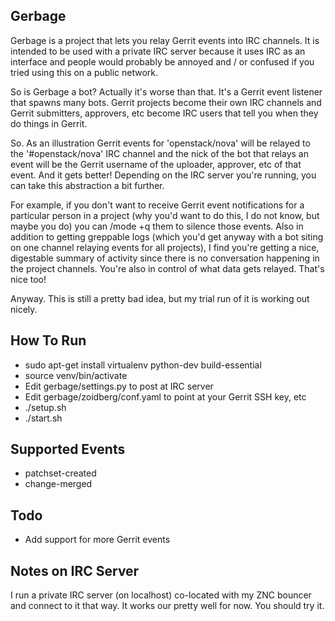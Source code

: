 Gerbage
-------

Gerbage is a project that lets you relay Gerrit events into IRC channels.
It is intended to be used with a private IRC server because it uses IRC as
an interface and people would probably be annoyed and / or confused if you
tried using this on a public network.

So is Gerbage a bot?  Actually it's worse than that.  It's a Gerrit event
listener that spawns many bots.  Gerrit projects become their own IRC
channels and Gerrit submitters, approvers, etc become IRC users that
tell you when they do things in Gerrit.

So.  As an illustration Gerrit events for 'openstack/nova' will be relayed to
the '#openstack/nova' IRC channel and the nick of the bot that relays an event
will be the Gerrit username of the uploader, approver, etc of that event.  And
it gets better!  Depending on the IRC server you're running, you can take this
abstraction a bit further.

For example, if you don't want to receive Gerrit event notifications for a
particular person in a project (why you'd want to do this, I do not know, but
maybe you do) you can /mode +q them to silence those events.  Also in addition
to getting greppable logs (which you'd get anyway with a bot siting on one
channel relaying events for all projects), I find you're getting a nice,
digestable summary of activity since there is no conversation happening
in the project channels.  You're also in control of what data gets relayed.
That's nice too!

Anyway.  This is still a pretty bad idea, but my trial run of it is working
out nicely.

How To Run
----------

 * sudo apt-get install virtualenv python-dev build-essential
 * source venv/bin/activate
 * Edit gerbage/settings.py to post at IRC server
 * Edit gerbage/zoidberg/conf.yaml to point at your Gerrit SSH key, etc
 * ./setup.sh
 * ./start.sh

Supported Events
----------------

 * patchset-created
 * change-merged

Todo
----

 * Add support for more Gerrit events

Notes on IRC Server
-------------------

I run a private IRC server (on localhost) co-located with my ZNC bouncer and
connect to it that way.  It works our pretty well for now.  You should try it.
